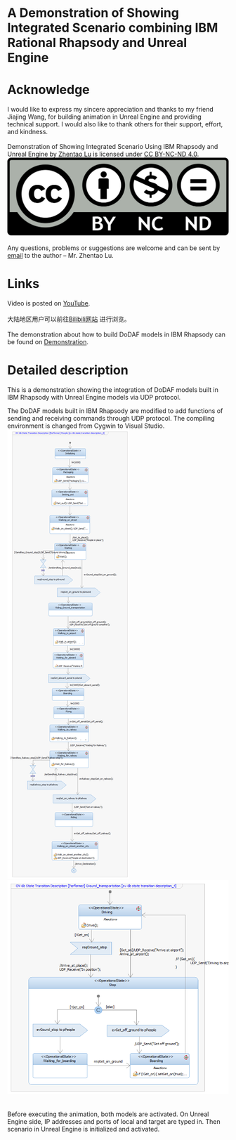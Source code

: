 # A Demonstration of Showing Integrated Scenario combining IBM Rational Rhapsody and Unreal Engine</br>
# Acknowledge</br>
I would like to express my sincere appreciation and thanks to my friend Jiajing Wang, for building animation in Unreal Engine and providing technical support. I would also like to thank others for their support, effort, and kindness.</br>
</br>
Demonstration of Showing Integrated Scenario Using IBM Rhapsody and Unreal Engine by [Zhentao Lu](https://github.com/lvzt) is licensed under [CC BY-NC-ND 4.0](http://creativecommons.org/licenses/by-nc-nd/4.0/?ref=chooser-v1).</br>
![](/image/CC_BY-NC-ND.png)</br>
</br>
Any questions, problems or suggestions are welcome and can be sent by [email](<lvzht@hotmail.com>) to the author – Mr. Zhentao Lu.</br>
# Links</br>
Video is posted on [YouTube](http://www.).</br>
</br>
大陆地区用户可以前往[Bilibili网站](http://www.) 进行浏览。</br>
</br>
The demonstration about how to build DoDAF models in IBM Rhapsody can be found on [Demonstration](http://www.).</br>
# Detailed description</br>
This is a demonstration showing the integration of DoDAF models built in IBM Rhapsody with Unreal Engine models via UDP protocol.

The DoDAF models built in IBM Rhapsody are modified to add functions of sending and receiving commands through UDP protocol. The compiling environment is changed from Cygwin to Visual Studio.</br>
![](/image/people.bmp)</br>
![](/image/ground_transportation.bmp)</br>
[](/image/aerial_transportation.bmp)</br>
[](/image/railway_transportation.bmp)</br>
Before executing the animation, both models are activated. 
On Unreal Engine side, IP addresses and ports of local and target are typed in. Then scenario in Unreal Engine is initialized and activated.
